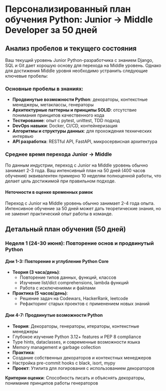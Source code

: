 # Персонализированный план обучения Python: Junior → Middle Developer за 50 дней

## Анализ пробелов и текущего состояния

Ваш текущий уровень Junior Python-разработчика с знанием Django, SQL и Git дает хорошую основу для перехода на Middle уровень. Однако для достижения Middle уровня необходимо устранить следующие ключевые пробелы:

### Основные пробелы в знаниях:

- **Продвинутые возможности Python**: декораторы, контекстные менеджеры, метаклассы, генераторы
- **Архитектурные паттерны и принципы SOLID**: отсутствие понимания принципов качественного кода
- **Тестирование**: опыт с pytest, unittest, TDD подход
- **DevOps навыки**: Docker, CI/CD, контейнеризация
- **Алгоритмы и структуры данных**: для прохождения технических интервью
- **API разработка**: RESTful API, FastAPI, микросервисная архитектура


### Среднее время перехода Junior → Middle

По данным индустрии, переход с Junior на Middle уровень обычно занимает 2-3 года. Ваш интенсивный план на 50 дней (400 часов обучения) эквивалентен примерно 10 неделям полноценной работы, что делает цель достижимой при правильном подходе.

#### **Неточности в оценке временных рамок**

Переход с Junior на Middle уровень обычно занимает 2-4 года опыта. Интенсивное обучение за 50 дней может дать теоретические знания, но не заменит практический опыт работы в команде.

## Детальный план обучения (50 дней)
### **Неделя 1 (24-30 июня): Повторение основ и продвинутый Python**

#### **Дни 1-3: Повторение и углубление Python Core**

- **Теория (3 часа/день)**:
    - Повторение типов данных, функций, классов
    - Изучение list/dict comprehensions, lambda функций
    - Работа с исключениями и файлами
- **Практика (5 часов/день)**:
    - Решение задач на Codewars, HackerRank, leetcode
    - Рефакторинг старых проектов с применением новых знаний


#### **Дни 4-7: Продвинутые возможности Python**

- **Теория**: Декораторы, генераторы, итераторы, контекстные менеджеры
- Глубокое изучение Python 3.12+ features и PEP 8 compliance
- Type hints, dataclasses, и современные возможности языка
- Memory management и garbage collection
- **Практика**: 
- Создание собственных декораторов и контекстных менеджеров
- Настройка pre-commit hooks с black, isort, mypy
- **Проект**: Утилита для логирования с использованием декораторов
 

**Критерии оценки**: Способность писать и объяснять декораторы, понимание принципов работы генераторов